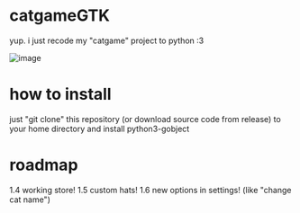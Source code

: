 # catgameGTK
yup. i just recode my "catgame" project to python :3

![image](https://github.com/user-attachments/assets/d7c60fc2-2bad-425e-85bf-4bda83b1a5dc)

# how to install
just "git clone" this repository (or download source code from release) to your home directory and install python3-gobject

# roadmap

1.4 working store!
1.5 custom hats!
1.6 new options in settings! (like "change cat name")
